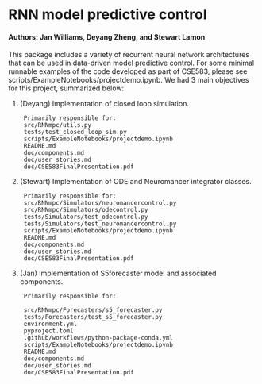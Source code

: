 # RNN model predictive control
#### Authors: Jan Williams, Deyang Zheng, and Stewart Lamon

This package includes a variety of recurrent neural network architectures that can be used in data-driven model predictive control. For some minimal runnable examples of the code developed as part of CSE583, please see scripts/ExampleNotebooks/projectdemo.ipynb. We had 3 main objectives for this project, summarized below:

1. (Deyang) Implementation of closed loop simulation.

        Primarily responsible for:
        src/RNNmpc/utils.py
        tests/test_closed_loop_sim.py
        scripts/ExampleNotebooks/projectdemo.ipynb
        README.md
        doc/components.md
        doc/user_stories.md
        doc/CSE583FinalPresentation.pdf

2. (Stewart) Implementation of ODE and Neuromancer integrator classes.

        Primarily responsible for:
        src/RNNmpc/Simulators/neuromancercontrol.py
        src/RNNmpc/Simulators/odecontrol.py
        tests/Simulators/test_odecontrol.py
        tests/Simulators/test_neuromancercontrol.py
        scripts/ExampleNotebooks/projectdemo.ipynb
        README.md
        doc/components.md
        doc/user_stories.md
        doc/CSE583FinalPresentation.pdf


3. (Jan) Implementation of S5forecaster model and associated components. 

        Primarily responsible for:

        src/RNNmpc/Forecasters/s5_forecaster.py
        tests/Forecasters/test_s5_forecaster.py
        environment.yml
        pyproject.toml
        .github/workflows/python-package-conda.yml
        scripts/ExampleNotebooks/projectdemo.ipynb
        README.md
        doc/components.md
        doc/user_stories.md
        doc/CSE583FinalPresentation.pdf

